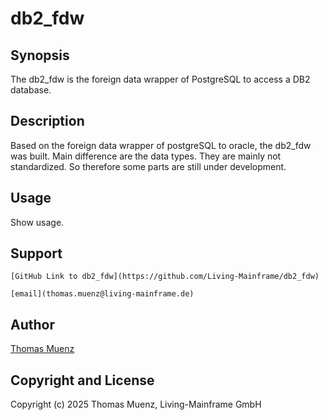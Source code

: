 db2_fdw
=======

Synopsis
--------

  The db2_fdw is the foreign data wrapper of PostgreSQL
  to access a DB2 database.

Description
-----------

Based on the foreign data wrapper of postgreSQL to oracle, the db2_fdw was built.
Main difference are the data types. They are mainly not standardized. So therefore some parts are still under development.

Usage
-----

  Show usage.

Support
-------

    [GitHub Link to db2_fdw](https://github.com/Living-Mainframe/db2_fdw)

    [email](thomas.muenz@living-mainframe.de)

Author
------

[Thomas Muenz](thomas.muenz@living-mainframe.de)

Copyright and License
---------------------

Copyright (c) 2025 Thomas Muenz, Living-Mainframe GmbH
